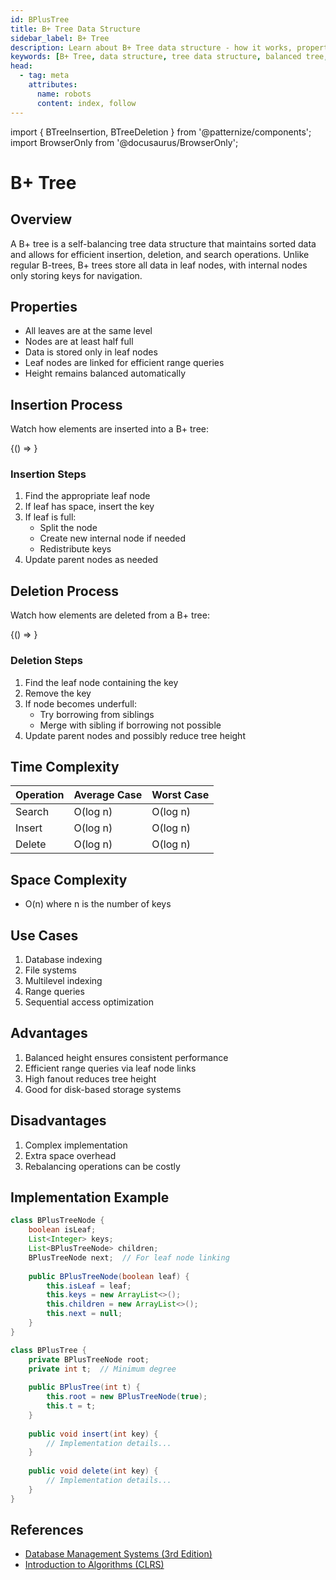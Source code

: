 ```yaml
---
id: BPlusTree
title: B+ Tree Data Structure
sidebar_label: B+ Tree
description: Learn about B+ Tree data structure - how it works, properties, insertion, deletion, and time complexity. Includes interactive visualizations and step-by-step examples.
keywords: [B+ Tree, data structure, tree data structure, balanced tree, database indexing, B+ tree insertion, B+ tree deletion]
head:
  - tag: meta
    attributes:
      name: robots
      content: index, follow
---
```


import { BTreeInsertion, BTreeDeletion } from '@patternize/components';
import BrowserOnly from '@docusaurus/BrowserOnly';

# B+ Tree

## Overview
A B+ tree is a self-balancing tree data structure that maintains sorted data and allows for efficient insertion, deletion, and search operations. Unlike regular B-trees, B+ trees store all data in leaf nodes, with internal nodes only storing keys for navigation.

## Properties
- All leaves are at the same level
- Nodes are at least half full
- Data is stored only in leaf nodes
- Leaf nodes are linked for efficient range queries
- Height remains balanced automatically

## Insertion Process
Watch how elements are inserted into a B+ tree:

<BrowserOnly>
{() => <BTreeInsertion />}
</BrowserOnly>

### Insertion Steps
1. Find the appropriate leaf node
2. If leaf has space, insert the key
3. If leaf is full:
   - Split the node
   - Create new internal node if needed
   - Redistribute keys
4. Update parent nodes as needed

## Deletion Process
Watch how elements are deleted from a B+ tree:

<BrowserOnly>
{() => <BTreeDeletion />}
</BrowserOnly>

### Deletion Steps
1. Find the leaf node containing the key
2. Remove the key
3. If node becomes underfull:
   - Try borrowing from siblings
   - Merge with sibling if borrowing not possible
4. Update parent nodes and possibly reduce tree height

## Time Complexity
| Operation | Average Case | Worst Case |
|-----------|--------------|------------|
| Search    | O(log n)     | O(log n)   |
| Insert    | O(log n)     | O(log n)   |
| Delete    | O(log n)     | O(log n)   |

## Space Complexity
- O(n) where n is the number of keys

## Use Cases
1. Database indexing
2. File systems
3. Multilevel indexing
4. Range queries
5. Sequential access optimization

## Advantages
1. Balanced height ensures consistent performance
2. Efficient range queries via leaf node links
3. High fanout reduces tree height
4. Good for disk-based storage systems

## Disadvantages
1. Complex implementation
2. Extra space overhead
3. Rebalancing operations can be costly

## Implementation Example
```java
class BPlusTreeNode {
    boolean isLeaf;
    List<Integer> keys;
    List<BPlusTreeNode> children;
    BPlusTreeNode next;  // For leaf node linking
    
    public BPlusTreeNode(boolean leaf) {
        this.isLeaf = leaf;
        this.keys = new ArrayList<>();
        this.children = new ArrayList<>();
        this.next = null;
    }
}

class BPlusTree {
    private BPlusTreeNode root;
    private int t;  // Minimum degree
    
    public BPlusTree(int t) {
        this.root = new BPlusTreeNode(true);
        this.t = t;
    }
    
    public void insert(int key) {
        // Implementation details...
    }
    
    public void delete(int key) {
        // Implementation details...
    }
}
```

## References
- [Database Management Systems (3rd Edition)](https://www.amazon.com/Database-Management-Systems-Raghu-Ramakrishnan/dp/0072465638)
- [Introduction to Algorithms (CLRS)](https://mitpress.mit.edu/books/introduction-algorithms-fourth-edition) 